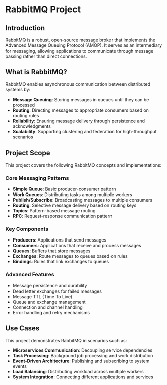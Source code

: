 # RabbitMQ Project

## Introduction

RabbitMQ is a robust, open-source message broker that implements the Advanced Message Queuing Protocol (AMQP). It serves as an intermediary for messaging, allowing applications to communicate through message passing rather than direct connections.

## What is RabbitMQ?

RabbitMQ enables asynchronous communication between distributed systems by:
- **Message Queuing**: Storing messages in queues until they can be processed
- **Routing**: Directing messages to appropriate consumers based on routing rules
- **Reliability**: Ensuring message delivery through persistence and acknowledgments
- **Scalability**: Supporting clustering and federation for high-throughput scenarios

## Project Scope

This project covers the following RabbitMQ concepts and implementations:

### Core Messaging Patterns
- **Simple Queue**: Basic producer-consumer pattern
- **Work Queues**: Distributing tasks among multiple workers
- **Publish/Subscribe**: Broadcasting messages to multiple consumers
- **Routing**: Selective message delivery based on routing keys
- **Topics**: Pattern-based message routing
- **RPC**: Request-response communication pattern

### Key Components
- **Producers**: Applications that send messages
- **Consumers**: Applications that receive and process messages
- **Queues**: Buffers that store messages
- **Exchanges**: Route messages to queues based on rules
- **Bindings**: Rules that link exchanges to queues

### Advanced Features
- Message persistence and durability
- Dead letter exchanges for failed messages
- Message TTL (Time To Live)
- Queue and exchange management
- Connection and channel handling
- Error handling and retry mechanisms

## Use Cases

This project demonstrates RabbitMQ in scenarios such as:
- **Microservices Communication**: Decoupling service dependencies
- **Task Processing**: Background job processing and work distribution
- **Event-Driven Architecture**: Publishing and subscribing to system events
- **Load Balancing**: Distributing workload across multiple workers
- **System Integration**: Connecting different applications and services
